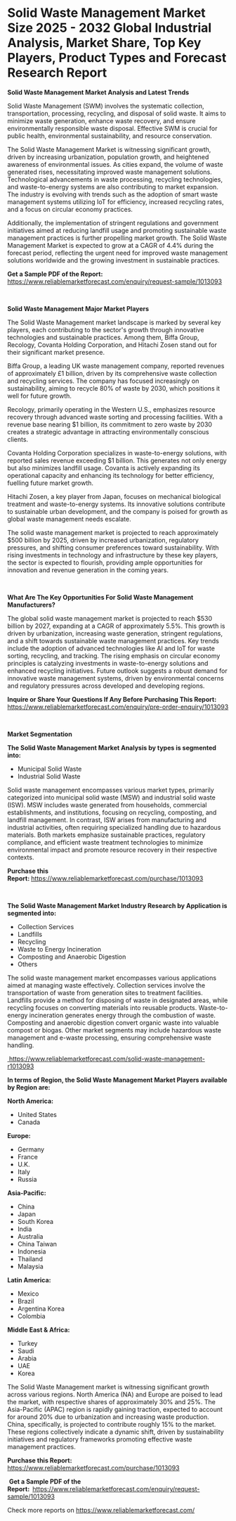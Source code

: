 <p><h1>Solid Waste Management Market Size 2025 - 2032 Global Industrial Analysis, Market Share, Top Key Players, Product Types and Forecast Research Report</h1></p><p><strong>Solid Waste Management Market Analysis and Latest Trends</strong></p>
<p><p>Solid Waste Management (SWM) involves the systematic collection, transportation, processing, recycling, and disposal of solid waste. It aims to minimize waste generation, enhance waste recovery, and ensure environmentally responsible waste disposal. Effective SWM is crucial for public health, environmental sustainability, and resource conservation.</p><p>The Solid Waste Management Market is witnessing significant growth, driven by increasing urbanization, population growth, and heightened awareness of environmental issues. As cities expand, the volume of waste generated rises, necessitating improved waste management solutions. Technological advancements in waste processing, recycling technologies, and waste-to-energy systems are also contributing to market expansion. The industry is evolving with trends such as the adoption of smart waste management systems utilizing IoT for efficiency, increased recycling rates, and a focus on circular economy practices.</p><p>Additionally, the implementation of stringent regulations and government initiatives aimed at reducing landfill usage and promoting sustainable waste management practices is further propelling market growth. The Solid Waste Management Market is expected to grow at a CAGR of 4.4% during the forecast period, reflecting the urgent need for improved waste management solutions worldwide and the growing investment in sustainable practices.</p></p>
<p><strong>Get a Sample PDF of the Report:&nbsp;</strong> <a href="https://www.reliablemarketforecast.com/enquiry/request-sample/1013093?utm_campaign=3129&utm_medium=2&utm_source=Github&utm_content=ia&utm_term=06032025&utm_id=solid-waste-management">https://www.reliablemarketforecast.com/enquiry/request-sample/1013093</a></p>
<p>&nbsp;</p>
<p><strong>Solid Waste Management Major Market Players</strong></p>
<p><p>The Solid Waste Management market landscape is marked by several key players, each contributing to the sector's growth through innovative technologies and sustainable practices. Among them, Biffa Group, Recology, Covanta Holding Corporation, and Hitachi Zosen stand out for their significant market presence.</p><p>Biffa Group, a leading UK waste management company, reported revenues of approximately £1 billion, driven by its comprehensive waste collection and recycling services. The company has focused increasingly on sustainability, aiming to recycle 80% of waste by 2030, which positions it well for future growth.</p><p>Recology, primarily operating in the Western U.S., emphasizes resource recovery through advanced waste sorting and processing facilities. With a revenue base nearing $1 billion, its commitment to zero waste by 2030 creates a strategic advantage in attracting environmentally conscious clients.</p><p>Covanta Holding Corporation specializes in waste-to-energy solutions, with reported sales revenue exceeding $1 billion. This generates not only energy but also minimizes landfill usage. Covanta is actively expanding its operational capacity and enhancing its technology for better efficiency, fuelling future market growth.</p><p>Hitachi Zosen, a key player from Japan, focuses on mechanical biological treatment and waste-to-energy systems. Its innovative solutions contribute to sustainable urban development, and the company is poised for growth as global waste management needs escalate.</p><p>The solid waste management market is projected to reach approximately $500 billion by 2025, driven by increased urbanization, regulatory pressures, and shifting consumer preferences toward sustainability. With rising investments in technology and infrastructure by these key players, the sector is expected to flourish, providing ample opportunities for innovation and revenue generation in the coming years.</p></p>
<p>&nbsp;</p>
<p><strong>What Are The Key Opportunities For Solid Waste Management Manufacturers?</strong></p>
<p><p>The global solid waste management market is projected to reach $530 billion by 2027, expanding at a CAGR of approximately 5.5%. This growth is driven by urbanization, increasing waste generation, stringent regulations, and a shift towards sustainable waste management practices. Key trends include the adoption of advanced technologies like AI and IoT for waste sorting, recycling, and tracking. The rising emphasis on circular economy principles is catalyzing investments in waste-to-energy solutions and enhanced recycling initiatives. Future outlook suggests a robust demand for innovative waste management systems, driven by environmental concerns and regulatory pressures across developed and developing regions.</p></p>
<p><strong>Inquire or Share Your Questions If Any Before Purchasing This Report:</strong> <a href="https://www.reliablemarketforecast.com/enquiry/pre-order-enquiry/1013093?utm_campaign=3129&utm_medium=2&utm_source=Github&utm_content=ia&utm_term=06032025&utm_id=solid-waste-management">https://www.reliablemarketforecast.com/enquiry/pre-order-enquiry/1013093</a></p>
<p>&nbsp;</p>
<p><strong>Market Segmentation</strong></p>
<p><strong>The Solid Waste Management Market Analysis by types is segmented into:</strong></p>
<p><ul><li>Municipal Solid Waste</li><li>Industrial Solid Waste</li></ul></p>
<p><p>Solid waste management encompasses various market types, primarily categorized into municipal solid waste (MSW) and industrial solid waste (ISW). MSW includes waste generated from households, commercial establishments, and institutions, focusing on recycling, composting, and landfill management. In contrast, ISW arises from manufacturing and industrial activities, often requiring specialized handling due to hazardous materials. Both markets emphasize sustainable practices, regulatory compliance, and efficient waste treatment technologies to minimize environmental impact and promote resource recovery in their respective contexts.</p></p>
<p><strong>Purchase this Report:&nbsp;</strong><a href="https://www.reliablemarketforecast.com/purchase/1013093?utm_campaign=3129&utm_medium=2&utm_source=Github&utm_content=ia&utm_term=06032025&utm_id=solid-waste-management">https://www.reliablemarketforecast.com/purchase/1013093</a></p>
<p>&nbsp;</p>
<p><strong>The Solid Waste Management Market Industry Research by Application is segmented into:</strong></p>
<p><ul><li>Collection Services</li><li>Landfills</li><li>Recycling</li><li>Waste to Energy Incineration</li><li>Composting and Anaerobic Digestion</li><li>Others</li></ul></p>
<p><p>The solid waste management market encompasses various applications aimed at managing waste effectively. Collection services involve the transportation of waste from generation sites to treatment facilities. Landfills provide a method for disposing of waste in designated areas, while recycling focuses on converting materials into reusable products. Waste-to-energy incineration generates energy through the combustion of waste. Composting and anaerobic digestion convert organic waste into valuable compost or biogas. Other market segments may include hazardous waste management and e-waste processing, ensuring comprehensive waste handling.</p></p>
<p><a href="https://www.reliablemarketforecast.com/solid-waste-management-r1013093?utm_campaign=3129&utm_medium=2&utm_source=Github&utm_content=ia&utm_term=06032025&utm_id=solid-waste-management">&nbsp;https://www.reliablemarketforecast.com/solid-waste-management-r1013093</a></p>
<p><strong>In terms of Region, the Solid Waste Management Market Players available by Region are:</strong></p>
<p>
    <p> <strong> North America: </strong>
        <ul>
            <li>United States</li>
            <li>Canada</li>
        </ul>
        </p> 
    <p> <strong> Europe: </strong>
        <ul>
            <li>Germany</li>
            <li>France</li>
            <li>U.K.</li>
            <li>Italy</li>
            <li>Russia</li>
        </ul>
        </p> 
    <p> <strong> Asia-Pacific: </strong>
        <ul>
            <li>China</li>
            <li>Japan</li>
            <li>South Korea</li>
            <li>India</li>
            <li>Australia</li>
            <li>China Taiwan</li>
            <li>Indonesia</li>
            <li>Thailand</li>
            <li>Malaysia</li>
        </ul>
        </p> 
    <p> <strong> Latin America: </strong>
        <ul>
            <li>Mexico</li>
            <li>Brazil</li>
            <li>Argentina Korea</li>
            <li>Colombia</li>
        </ul>
        </p> 
    <p> <strong> Middle East & Africa: </strong>
        <ul>
            <li>Turkey</li>
            <li>Saudi</li>
            <li>Arabia</li>
            <li>UAE</li>
            <li>Korea</li>
        </ul>
    </p>
    </p>
<p><p>The Solid Waste Management market is witnessing significant growth across various regions. North America (NA) and Europe are poised to lead the market, with respective shares of approximately 30% and 25%. The Asia-Pacific (APAC) region is rapidly gaining traction, expected to account for around 20% due to urbanization and increasing waste production. China, specifically, is projected to contribute roughly 15% to the market. These regions collectively indicate a dynamic shift, driven by sustainability initiatives and regulatory frameworks promoting effective waste management practices.</p></p>
<p><strong>Purchase this Report: </strong><a href="https://www.reliablemarketforecast.com/purchase/1013093?utm_campaign=3129&utm_medium=2&utm_source=Github&utm_content=ia&utm_term=06032025&utm_id=solid-waste-management">https://www.reliablemarketforecast.com/purchase/1013093</a></p>
<p>&nbsp;<strong>Get a Sample PDF of the Report:&nbsp;&nbsp;</strong><a href="https://www.reliablemarketforecast.com/enquiry/request-sample/1013093?utm_campaign=3129&utm_medium=2&utm_source=Github&utm_content=ia&utm_term=06032025&utm_id=solid-waste-management">https://www.reliablemarketforecast.com/enquiry/request-sample/1013093</a></p>
<p><strong></strong></p>
<p>Check more reports on <a href="https://www.reliablemarketforecast.com/?utm_campaign=3129&utm_medium=2&utm_source=Github&utm_content=ia&utm_term=06032025&utm_id=solid-waste-management">https://www.reliablemarketforecast.com/</a></p>